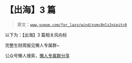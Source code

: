 # 【出海】3 篇

> 原文：[`www.yuque.com/for_lazy/wind/xsmc8nlz2nipitc0`](https://www.yuque.com/for_lazy/wind/xsmc8nlz2nipitc0)

以下为：【出海】3 篇相关风向标

完整生财周报见懒人专属群~

公众号懒人搜索，[懒人专属群分享](https://lazybook.fun/#/blog/group)